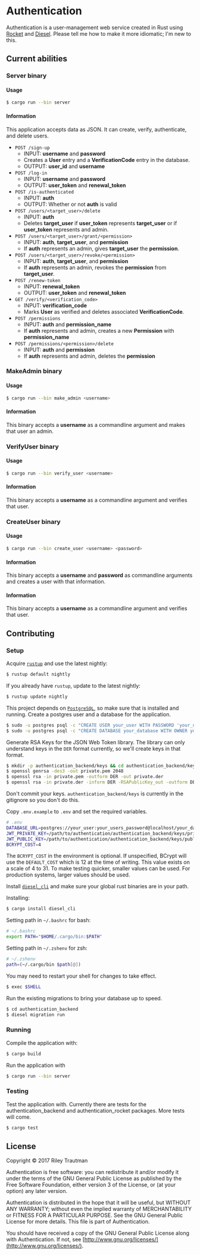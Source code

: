 # Authentication
Authentication is a user-management web service created in Rust using [Rocket](https://rocket.rs) and [Diesel](https://diesel.rs/). Please tell me how to make it more idiomatic; I'm new to this.

## Current abilities
### Server binary
#### Usage
```bash
$ cargo run --bin server
```
#### Information
This application accepts data as JSON. It can create, verify, authenticate, and delete users.
 - `POST /sign-up`
    - INPUT: **username** and **password**
    - Creates a **User** entry and a **VerificationCode** entry in the database.
    - OUTPUT: **user_id** and **username**
 - `POST /log-in`
    - INPUT: **username** and **password**
    - OUTPUT: **user_token** and **renewal_token**
 - `POST /is-authenticated`
    - INPUT: **auth**
    - OUTPUT: Whether or not **auth** is valid
 - `POST /users/<target_user>/delete`
    - INPUT: **auth**
    - Deletes **target_user** if **user_token** represents **target_user** or if **user_token** represents and admin.
 - `POST /users/<target_user>/grant/<permission>`
    - INPUT: **auth**, **target_user**, and **permission**
    - If **auth** represents an admin, gives **target_user** the **permission**.
 - `POST /users/<target_user>/revoke/<permission>`
    - INPUT: **auth**, **target_user**, and **permission**
    - If **auth** represents an admin, revokes the **permission** from **target_user**.
 - `POST /renew-token`
    - INPUT: **renewal_token**
    - OUTPUT: **user_token** and **renewal_token**
 - `GET /verify/<verification_code>`
    - INPUT: **verification_code**
    - Marks **User** as verified and deletes associated **VerificationCode**.
 - `POST /permissions`
    - INPUT: **auth** and **permission_name**
    - If **auth** represents and admin, creates a new **Permission** with **permission_name**
 - `POST /permissions/<permission>/delete`
    - INPUT: **auth** and **permission**
    - If **auth** represents and admin, deletes the **permission**

### MakeAdmin binary
#### Usage
```bash
$ cargo run --bin make_admin <username>
```
#### Information
This binary accepts a **username** as a commandline argument and makes that user an admin.

### VerifyUser binary
#### Usage
```bash
$ cargo run --bin verify_user <username>
```
#### Information
This binary accepts a **username** as a commandline argument and verifies that user.

### CreateUser binary
#### Usage
```bash
$ cargo run --bin create_user <username> <password>
```
#### Information
This binary accepts a **username** and **password** as commandline arguments and creates a user with that information.

#### Information
This binary accepts a **username** as a commandline argument and verifies that user.

## Contributing
### Setup
Acquire [`rustup`](https://www.rustup.rs/) and use the latest nightly:

```bash
$ rustup default nightly
```

If you already have `rustup`, update to the latest nightly:

```bash
$ rustup update nightly
```

This project depends on [`PostgreSQL`](https://www.postgresql.org/), so make sure that is installed and running. Create a postgres user and a database for the application.

```bash
$ sudo -u postgres psql -c "CREATE USER your_user WITH PASSWORD 'your_users_password';"
$ sudo -u postgres psql -c "CREATE DATABASE your_database WITH OWNER your_user;"
```

Generate RSA Keys for the JSON Web Token library. The library can only understand keys in the `DER` format currently, so we'll create keys in that format.

```bash
$ mkdir -p authentication_backend/keys && cd authentication_backend/keys
$ openssl genrsa -des3 -out private.pem 2048
$ openssl rsa -in private.pem -outform DER -out private.der
$ openssl rsa -in private.der -inform DER -RSAPublicKey_out -outform DER -out public.der
```

Don't commit your keys. `authentication_backend/keys` is currently in the gitignore so you don't do this.

Copy `.env.example` to `.env` and set the required variables.

```bash
# .env
DATABASE_URL=postgres://your_user:your_users_password@localhost/your_database
JWT_PRIVATE_KEY=/path/to/authentication/authentication_backend/keys/private.der
JWT_PUBLIC_KEY=/path/to/authentication/authentication_backend/keys/public.der
BCRYPT_COST=4
```

The `BCRYPT_COST` in the environment is optional. If unspecified, BCrypt will use the `DEFAULT_COST` which is 12 at the time of writing. This value exists on a scale of 4 to 31. To make testing quicker, smaller values can be used. For production systems, larger values should be used.

Install [`diesel_cli`](http://diesel.rs/guides/getting-started/) and make sure your global rust binaries are in your path.

Installing:
```bash
$ cargo install diesel_cli
```

Setting path in `~/.bashrc` for bash:
```bash
# ~/.bashrc
export PATH="$HOME/.cargo/bin:$PATH"
```

Setting path in `~/.zshenv` for zsh:
```zsh
# ~/.zshenv
path=(~/.cargo/bin $path[@])
```

You may need to restart your shell for changes to take effect.

```bash
$ exec $SHELL
```

Run the existing migrations to bring your database up to speed.

```bash
$ cd authentication_backend
$ diesel migration run
```

### Running

Compile the application with:

```bash
$ cargo build
```

Run the application with 

```bash
$ cargo run --bin server
```

### Testing

Test the application with. Currently there are tests for the authentication_backend and authentication_rocket packages. More tests will come.

```bash
$ cargo test
```

## License

Copyright © 2017 Riley Trautman

Authentication is free software: you can redistribute it and/or modify it under the terms of the GNU General Public License as published by the Free Software Foundation, either version 3 of the License, or (at your option) any later version.

Authentication is distributed in the hope that it will be useful, but WITHOUT ANY WARRANTY; without even the implied warranty of MERCHANTABILITY or FITNESS FOR A PARTICULAR PURPOSE. See the GNU General Public License for more details. This file is part of Authentication.

You should have received a copy of the GNU General Public License along with Authentication. If not, see [http://www.gnu.org/licenses/](http://www.gnu.org/licenses/).
